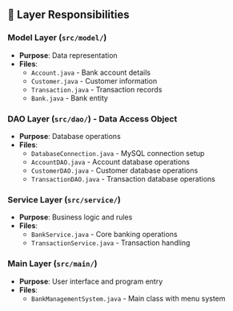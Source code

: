 
## 🎯 Layer Responsibilities

### **Model Layer** (`src/model/`)
- **Purpose**: Data representation
- **Files**:
  - `Account.java` - Bank account details
  - `Customer.java` - Customer information
  - `Transaction.java` - Transaction records
  - `Bank.java` - Bank entity

### **DAO Layer** (`src/dao/`) - Data Access Object
- **Purpose**: Database operations
- **Files**:
  - `DatabaseConnection.java` - MySQL connection setup
  - `AccountDAO.java` - Account database operations
  - `CustomerDAO.java` - Customer database operations
  - `TransactionDAO.java` - Transaction database operations

### **Service Layer** (`src/service/`)
- **Purpose**: Business logic and rules
- **Files**:
  - `BankService.java` - Core banking operations
  - `TransactionService.java` - Transaction handling

### **Main Layer** (`src/main/`)
- **Purpose**: User interface and program entry
- **Files**:
  - `BankManagementSystem.java` - Main class with menu system

